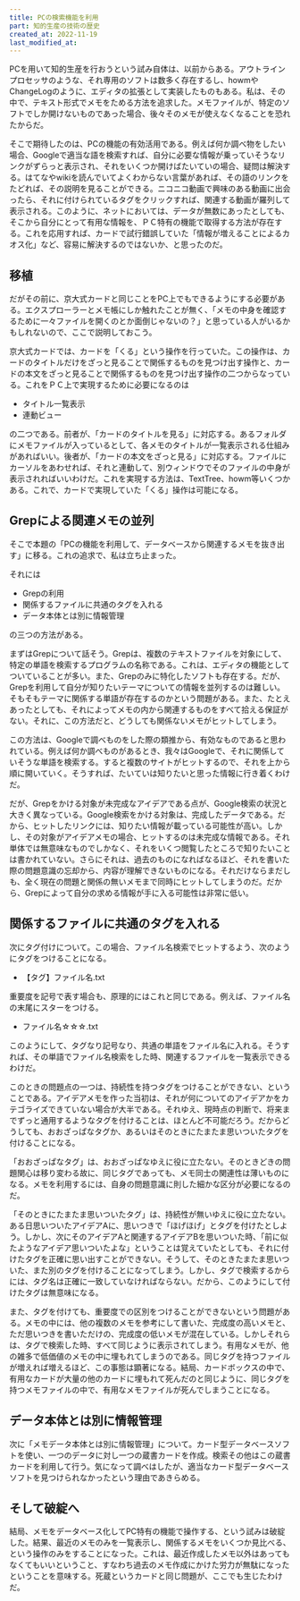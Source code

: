 ```yaml
---
title: PCの検索機能を利用
part: 知的生産の技術の歴史
created_at: 2022-11-19
last_modified_at: 
---
```


PCを用いて知的生産を行おうという試み自体は、以前からある。アウトラインプロセッサのような、それ専用のソフトは数多く存在するし、howmやChangeLogのように、エディタの拡張として実装したものもある。私は、その中で、テキスト形式でメモをためる方法を追求した。メモファイルが、特定のソフトでしか開けないものであった場合、後々そのメモが使えなくなることを恐れたからだ。

そこで期待したのは、PCの機能の有効活用である。例えば何か調べ物をしたい場合、Googleで適当な語を検索すれば、自分に必要な情報が乗っていそうなリンクがずらっと表示され、それをいくつか開けばたいていの場合、疑問は解決する。はてなやwikiを読んでいてよくわからない言葉があれば、その語のリンクをたどれば、その説明を見ることができる。ニコニコ動画で興味のある動画に出会ったら、それに付けられているタグをクリックすれば、関連する動画が羅列して表示される。このように、ネットにおいては、データが無数にあったとしても、そこから自分にとって有用な情報を、ＰＣ特有の機能で取得する方法が存在する。これを応用すれば、カードで試行錯誤していた「情報が増えることによるカオス化」など、容易に解決するのではないか、と思ったのだ。

## 移植

だがその前に、京大式カードと同じことをPC上でもできるようにする必要がある。エクスプローラーとメモ帳にしか触れたことが無く、「メモの中身を確認するために一々ファイルを開くのとか面倒じゃないの？」と思っている人がいるかもしれないので、ここで説明しておこう。

京大式カードでは、カードを「くる」という操作を行っていた。この操作は、カードのタイトルだけをざっと見ることで関係するものを見つけ出す操作と、カードの本文をざっと見ることで関係するものを見つけ出す操作の二つからなっている。これをＰＣ上で実現するために必要になるのは

- タイトル一覧表示
- 連動ビュー

の二つである。前者が、「カードのタイトルを見る」に対応する。あるフォルダにメモファイルが入っているとして、各メモのタイトルが一覧表示される仕組みがあればいい。後者が、「カードの本文をざっと見る」に対応する。ファイルにカーソルをあわせれば、それと連動して、別ウィンドウでそのファイルの中身が表示されればいいわけだ。これを実現する方法は、TextTree、howm等いくつかある。これで、カードで実現していた「くる」操作は可能になる。

## Grepによる関連メモの並列

そこで本題の「PCの機能を利用して、データベースから関連するメモを抜き出す」に移る。これの追求で、私は立ち止まった。

それには

- Grepの利用
- 関係するファイルに共通のタグを入れる
- データ本体とは別に情報管理

の三つの方法がある。

まずはGrepについて話そう。Grepは、複数のテキストファイルを対象にして、特定の単語を検索するプログラムの名称である。これは、エディタの機能としてついていることが多い。また、Grepのみに特化したソフトも存在する。だが、Grepを利用して自分が知りたいテーマについての情報を並列するのは難しい。そもそもテーマに関係する単語が存在するのかという問題がある。また、たとえあったとしても、それによってメモの内から関連するものをすべて拾える保証がない。それに、この方法だと、どうしても関係ないメモがヒットしてしまう。

この方法は、Googleで調べものをした際の類推から、有効なものであると思われている。例えば何か調べものがあるとき、我々はGoogleで、それに関係していそうな単語を検索する。すると複数のサイトがヒットするので、それを上から順に開いていく。そうすれば、たいていは知りたいと思った情報に行き着くわけだ。

だが、Grepをかける対象が未完成なアイデアである点が、Google検索の状況と大きく異なっている。Google検索をかける対象は、完成したデータである。だから、ヒットしたリンクには、知りたい情報が載っている可能性が高い。しかし、その対象がアイデアメモの場合、ヒットするのは未完成な情報である。それ単体では無意味なものでしかなく、それをいくつ閲覧したところで知りたいことは書かれていない。さらにそれは、過去のものになればなるほど、それを書いた際の問題意識の忘却から、内容が理解できないものになる。それだけならまだしも、全く現在の問題と関係の無いメモまで同時にヒットしてしまうのだ。だから、Grepによって自分の求める情報が手に入る可能性は非常に低い。

## 関係するファイルに共通のタグを入れる

次にタグ付けについて。この場合、ファイル名検索でヒットするよう、次のようにタグをつけることになる。

- 【タグ】ファイル名.txt

重要度を記号で表す場合も、原理的にはこれと同じである。例えば、ファイル名の末尾にスターをつける。

- ファイル名☆☆☆.txt

このようにして、タグなり記号なり、共通の単語をファイル名に入れる。そうすれば、その単語でファイル名検索をした時、関連するファイルを一覧表示できるわけだ。

このときの問題点の一つは、持続性を持つタグをつけることができない、ということである。アイデアメモを作った当初は、それが何についてのアイデアかをカテゴライズできていない場合が大半である。それゆえ、現時点の判断で、将来までずっと通用するようなタグを付けることは、ほとんど不可能だろう。だからどうしても、おおざっぱなタグか、あるいはそのときにたまたま思いついたタグを付けることになる。

「おおざっぱなタグ」は、おおざっぱなゆえに役に立たない。そのときどきの問題関心は移り変わる故に、同じタグであっても、メモ同士の関連性は薄いものになる。メモを利用するには、自身の問題意識に則した細かな区分が必要になるのだ。

「そのときにたまたま思いついたタグ」は、持続性が無いゆえに役に立たない。ある日思いついたアイデアAに、思いつきで「ほげほげ」とタグを付けたとしよう。しかし、次にそのアイデアAと関連するアイデアBを思いついた時、「前に似たようなアイデア思いついたよな」ということは覚えていたとしても、それに付けたタグを正確に思い出すことができない。そうして、そのときたまたま思いついた、また別のタグを付けることになってしまう。しかし、タグで検索するからには、タグ名は正確に一致していなければならない。だから、このようにして付けたタグは無意味になる。

また、タグを付けても、重要度での区別をつけることができないという問題がある。メモの中には、他の複数のメモを参考にして書いた、完成度の高いメモと、ただ思いつきを書いただけの、完成度の低いメモが混在している。しかしそれらは、タグで検索した時、すべて同じように表示されてしまう。有用なメモが、他の雑多で低価値のメモの中に埋もれてしまうのである。同じタグを持つファイルが増えれば増えるほど、この事態は顕著になる。結局、カードボックスの中で、有用なカードが大量の他のカードに埋もれて死んだのと同じように、同じタグを持つメモファイルの中で、有用なメモファイルが死んでしまうことになる。

## データ本体とは別に情報管理

次に「メモデータ本体とは別に情報管理」について。カード型データベースソフトを使い、一つのデータに対し一つの蔵書カードを作成。検索その他はこの蔵書カードを利用して行う。気になって調べはしたが、適当なカード型データベースソフトを見つけられなかったという理由であきらめる。

## そして破綻へ

結局、メモをデータベース化してPC特有の機能で操作する、という試みは破綻した。結果、最近のメモのみを一覧表示し、関係するメモをいくつか見比べる、という操作のみをすることになった。これは、最近作成したメモ以外はあってもなくてもいいということ、すなわち過去のメモ作成にかけた労力が無駄になったということを意味する。死蔵というカードと同じ問題が、ここでも生じたわけだ。
